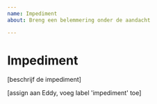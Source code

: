 ```yaml
---
name: Impediment
about: Breng een belemmering onder de aandacht

---
```


# Impediment

[beschrijf de impediment]

[assign aan Eddy, voeg label 'impediment' toe]
